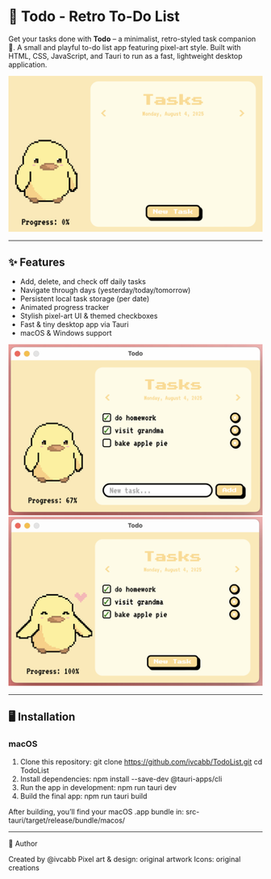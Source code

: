 # 🎯 Todo - Retro To-Do List

Get your tasks done with **Todo** – a minimalist, retro-styled task companion 🐤. A small and playful to-do list app featuring pixel-art style. Built with HTML, CSS, JavaScript, and Tauri to run as a fast, lightweight desktop application.

![alt text](screenshots/demo.png)

---

## ✨ Features

- Add, delete, and check off daily tasks
- Navigate through days (yesterday/today/tomorrow)
- Persistent local task storage (per date)
- Animated progress tracker
- Stylish pixel-art UI & themed checkboxes
- Fast & tiny desktop app via Tauri
- macOS & Windows support

![alt text](screenshots/demo2.png)
![alt text](screenshots/demo3.png)

---

## 🖥️ Installation

### macOS

1. Clone this repository:
   git clone https://github.com/ivcabb/TodoList.git
   cd TodoList
2.	Install dependencies:
    npm install --save-dev @tauri-apps/cli
3.	Run the app in development:
    npm run tauri dev
4.	Build the final app:
    npm run tauri build

After building, you’ll find your macOS .app bundle in: 
    src-tauri/target/release/bundle/macos/

---

👤 Author

Created by @ivcabb
Pixel art & design: original artwork
Icons: original creations
